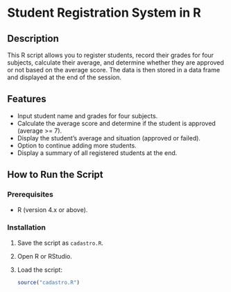 # Student Registration System in R

## Description

This R script allows you to register students, record their grades for four subjects, calculate their average, and determine whether they are approved or not based on the average score. The data is then stored in a data frame and displayed at the end of the session.

## Features

- Input student name and grades for four subjects.
- Calculate the average score and determine if the student is approved (average >= 7).
- Display the student’s average and situation (approved or failed).
- Option to continue adding more students.
- Display a summary of all registered students at the end.

## How to Run the Script

### Prerequisites

- R (version 4.x or above).

### Installation

1. Save the script as `cadastro.R`.

2. Open R or RStudio.

3. Load the script:
   ```R
   source("cadastro.R")
